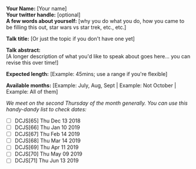 **Your Name:** [Your name]  
**Your twitter handle:** [optional]  
**A few words about yourself:** [why you do what you do, how you came to be filling this out, star wars vs star trek, etc., etc.]

**Talk title:** [Or just the topic if you don't have one yet]

**Talk abstract:**  
[A longer description of what you'd like to speak about goes here... you can revise this over time!]

**Expected length:** [Example: 45mins; use a range if you're flexible]

**Available months:** [Example: July, Aug, Sept | Example: Not October | Example: All of them]

_We meet on the second Thursday of the month generally. You can use this handy-dandy list to check dates:_

- [ ] DCJS[65] Thu Dec 13 2018
- [ ] DCJS[66] Thu Jan 10 2019
- [ ] DCJS[67] Thu Feb 14 2019
- [ ] DCJS[68] Thu Mar 14 2019
- [ ] DCJS[69] Thu Apr 11 2019
- [ ] DCJS[70] Thu May 09 2019
- [ ] DCJS[71] Thu Jun 13 2019
